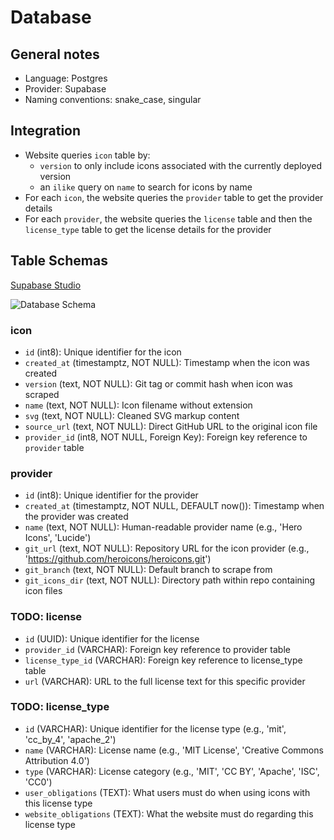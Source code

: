 # Database

## General notes

- Language: Postgres
- Provider: Supabase
- Naming conventions: snake_case, singular

## Integration

- Website queries `icon` table by:
  - `version` to only include icons associated with the currently deployed version
  - an `ilike` query on `name` to search for icons by name
- For each `icon`, the website queries the `provider` table to get the provider details
- For each `provider`, the website queries the `license` table and then the `license_type` table to get the license details for the provider

## Table Schemas

[Supabase Studio](https://supabase.com/dashboard/project/ojglkplkgnfcbmejsxvb/database/schemas)

![Database Schema](https://i.imgur.com/Nj7azeG.png)

### icon

- `id` (int8): Unique identifier for the icon
- `created_at` (timestamptz, NOT NULL): Timestamp when the icon was created
- `version` (text, NOT NULL): Git tag or commit hash when icon was scraped
- `name` (text, NOT NULL): Icon filename without extension
- `svg` (text, NOT NULL): Cleaned SVG markup content
- `source_url` (text, NOT NULL): Direct GitHub URL to the original icon file
- `provider_id` (int8, NOT NULL, Foreign Key): Foreign key reference to `provider` table

### provider

- `id` (int8): Unique identifier for the provider
- `created_at` (timestamptz, NOT NULL, DEFAULT now()): Timestamp when the provider was created
- `name` (text, NOT NULL): Human-readable provider name (e.g., 'Hero Icons', 'Lucide')
- `git_url` (text, NOT NULL): Repository URL for the icon provider (e.g., 'https://github.com/heroicons/heroicons.git')
- `git_branch` (text, NOT NULL): Default branch to scrape from
- `git_icons_dir` (text, NOT NULL): Directory path within repo containing icon files

### TODO: license

- `id` (UUID): Unique identifier for the license
- `provider_id` (VARCHAR): Foreign key reference to provider table
- `license_type_id` (VARCHAR): Foreign key reference to license_type table
- `url` (VARCHAR): URL to the full license text for this specific provider

### TODO: license_type

- `id` (VARCHAR): Unique identifier for the license type (e.g., 'mit', 'cc_by_4', 'apache_2')
- `name` (VARCHAR): License name (e.g., 'MIT License', 'Creative Commons Attribution 4.0')
- `type` (VARCHAR): License category (e.g., 'MIT', 'CC BY', 'Apache', 'ISC', 'CC0')
- `user_obligations` (TEXT): What users must do when using icons with this license type
- `website_obligations` (TEXT): What the website must do regarding this license type
